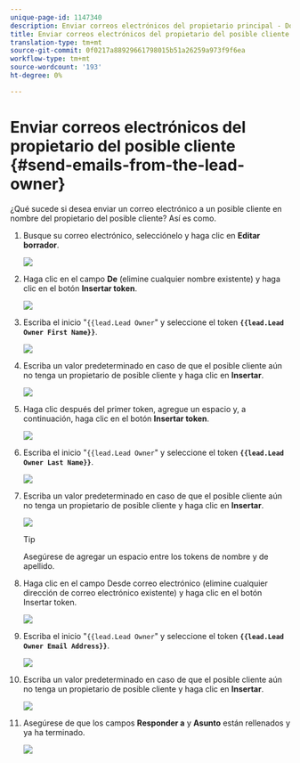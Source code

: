 ```yaml
---
unique-page-id: 1147340
description: Enviar correos electrónicos del propietario principal - Documentos de marketing - Documentación del producto
title: Enviar correos electrónicos del propietario del posible cliente
translation-type: tm+mt
source-git-commit: 0f0217a88929661798015b51a26259a973f9f6ea
workflow-type: tm+mt
source-wordcount: '193'
ht-degree: 0%

---
```



# Enviar correos electrónicos del propietario del posible cliente {#send-emails-from-the-lead-owner}

¿Qué sucede si desea enviar un correo electrónico a un posible cliente en nombre del propietario del posible cliente?  Así es como.

1. Busque su correo electrónico, selecciónelo y haga clic en **Editar borrador**.

   ![](assets/one.png)

1. Haga clic en el campo **De** (elimine cualquier nombre existente) y haga clic en el botón **Insertar token**.

   ![](assets/two.png)

1. Escriba el inicio &quot;`{{lead.Lead Owner`&quot; y seleccione el token **`{{lead.Lead Owner First Name}}`**.

   ![](assets/image2014-9-11-13-3a7-3a43.png)

1. Escriba un valor predeterminado en caso de que el posible cliente aún no tenga un propietario de posible cliente y haga clic en **Insertar**.

   ![](assets/image2014-9-11-13-3a7-3a58.png)

1. Haga clic después del primer token, agregue un espacio y, a continuación, haga clic en el botón **Insertar token**.

   ![](assets/five.png)

1. Escriba el inicio &quot;`{{lead.Lead Owner`&quot; y seleccione el token **`{{lead.Lead Owner Last Name}}`**.

   ![](assets/image2014-9-11-13-3a8-3a24.png)

1. Escriba un valor predeterminado en caso de que el posible cliente aún no tenga un propietario de posible cliente y haga clic en **Insertar**.

   ![](assets/image2014-9-11-13-3a8-3a39.png)

   >[!TIP]
   >
   >Asegúrese de agregar un espacio entre los tokens de nombre y de apellido.

1. Haga clic en el campo Desde correo electrónico (elimine cualquier dirección de correo electrónico existente) y haga clic en el botón Insertar token.

   ![](assets/eight.png)

1. Escriba el inicio &quot;`{{lead.Lead Owner`&quot; y seleccione el token **`{{lead.Lead Owner Email Address}}`**.

   ![](assets/image2014-9-11-13-3a9-3a33.png)

1. Escriba un valor predeterminado en caso de que el posible cliente aún no tenga un propietario de posible cliente y haga clic en **Insertar**.

   ![](assets/ten.png)

1. Asegúrese de que los campos **Responder a** y **Asunto** están rellenados y ya ha terminado.

   ![](assets/eleven.png)
